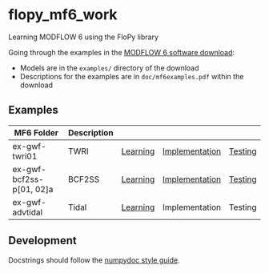 # flopy_mf6_work
Learning MODFLOW 6 using the FloPy library

Going through the examples in the [MODFLOW 6 software download](https://www.usgs.gov/software/modflow-6-usgs-modular-hydrologic-model):
- Models are in the `examples/` directory of the download
- Descriptions for the examples are in `doc/mf6examples.pdf` within the download

## Examples

<table>
  <thead>
    <tr>
      <th scope="col">MF6 Folder</th>
      <th scope="col">Description</th>
      <th scope="col"></th>
      <th scope="col"></th>
      <th scope="col"></th>
    </tr>
  </thead>
  <tbody>
    <tr>
      <td>ex-gwf-twri01</td>
      <td>TWRI</td>
      <td><a href="https://github.com/dannbuckley/flopy_mf6_work/blob/main/notebooks/learning/gwf_twri01.ipynb">Learning</a></td>
      <td><a href="https://github.com/dannbuckley/flopy_mf6_work/blob/main/src/flopy_mf6_work/gwf/twri01.py">Implementation</a></td>
      <td><a href="https://github.com/dannbuckley/flopy_mf6_work/blob/main/notebooks/testing/gwf_twri01/gwf_twri01.ipynb">Testing</a></td>
    </tr>
    <tr>
      <td>ex-gwf-bcf2ss-p[01, 02]a</td>
      <td>BCF2SS</td>
      <td><a href="https://github.com/dannbuckley/flopy_mf6_work/blob/main/notebooks/learning/gwf_bcf2ss.ipynb">Learning</a></td>
      <td><a href="https://github.com/dannbuckley/flopy_mf6_work/blob/main/src/flopy_mf6_work/gwf/bcf2ss.py">Implementation</a></td>
      <td><a href="https://github.com/dannbuckley/flopy_mf6_work/blob/main/notebooks/testing/gwf_bcf2ss/gwf_bcf2ss.ipynb">Testing</a></td>
    </tr>
    <tr>
      <td>ex-gwf-advtidal</td>
      <td>Tidal</td>
      <td><a href="https://github.com/dannbuckley/flopy_mf6_work/blob/main/notebooks/learning/gwf_advtidal.ipynb">Learning</a></td>
      <td>Implementation</td>
      <td>Testing</td>
    </tr>
  </tbody>
</table>

## Development

Docstrings should follow the [numpydoc style guide](https://numpydoc.readthedocs.io/en/latest/format.html).
